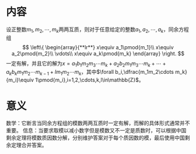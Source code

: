 # 内容
设正整数$m_1,m_2,\cdots,m_k$两两互质，则对于任意给定的整数$a_1,a_2,\cdots,a_k$，同余方程组
$$
\left\{  
             \begin{array}{**lr**}  
             x\equiv a_1\pmod{m_1}\\  
             x\equiv a_2\pmod{m_2}\\  
             \vdots\\
			 x\equiv a_k\pmod{m_k}
             \end{array}  
\right.
$$
一定有解，并且它的解为$x=a_1b_1m_2m_3\cdots m_k + a_2b_2m_1m_3\cdots m_k+\cdots+a_kb_km_1m_2\cdots m_{k-1}+lm_1m_2\cdots m_k$，其中$\forall b_i,\dfrac{m_1m_2\cdots m_k}{m_i}\equiv 1\pmod{m_i},i=1,2,\cdots,k,l\in\mathbb{Z}$。

# 意义
数学：它断言当同余方程组的模数两两互质时一定有解，而解的具体形式通常并不重要。
信息：当要求取模以减小数字但是模数又不一定是质数时，可以根据中国剩余定理将模数质因数分解，分别维护答案对于每个质因数的模，最后使用中国剩余定理合并答案。